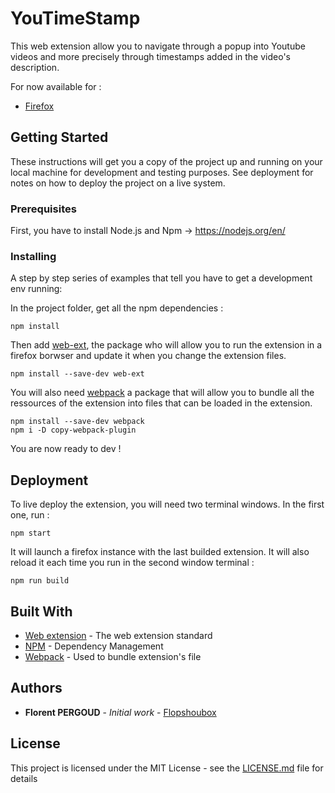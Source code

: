 # YouTimeStamp

This web extension allow you to navigate through a popup into Youtube videos and more precisely through timestamps added in the video's description.

For now available for :
- [Firefox](https://addons.mozilla.org/addon/youtimestamps/)

## Getting Started

These instructions will get you a copy of the project up and running on your local machine for development and testing purposes. See deployment for notes on how to deploy the project on a live system.

### Prerequisites

First, you have to install Node.js and Npm -> https://nodejs.org/en/

### Installing

A step by step series of examples that tell you have to get a development env running:

In the project folder, get all the npm dependencies :
```
npm install
```

Then add [web-ext](https://developer.mozilla.org/en-US/Add-ons/WebExtensions/Getting_started_with_web-ext), the package who will allow you to run the extension in a firefox borwser and update it when you change the extension files.

```
npm install --save-dev web-ext
```

You will also need [webpack](https://webpack.js.org/) a package that will allow you to bundle all the ressources of the extension into files that can be loaded in the extension.

```
npm install --save-dev webpack
npm i -D copy-webpack-plugin
```

You are now ready to dev !

## Deployment

To live deploy the extension, you will need two terminal windows.
In the first one, run :
```
npm start
```

It will launch a firefox instance with the last builded extension. It will also reload it each time you run in the second window terminal :

```
npm run build
```

## Built With

* [Web extension](https://developer.mozilla.org/en-US/Add-ons/WebExtensions) - The web extension standard
* [NPM](https://www.npmjs.com/) - Dependency Management
* [Webpack](https://webpack.js.org/) - Used to bundle extension's file


## Authors

* **Florent PERGOUD** - *Initial work* - [Flopshoubox](https://github.com/flopshoubox)

## License

This project is licensed under the MIT License - see the [LICENSE.md](LICENSE.md) file for details


